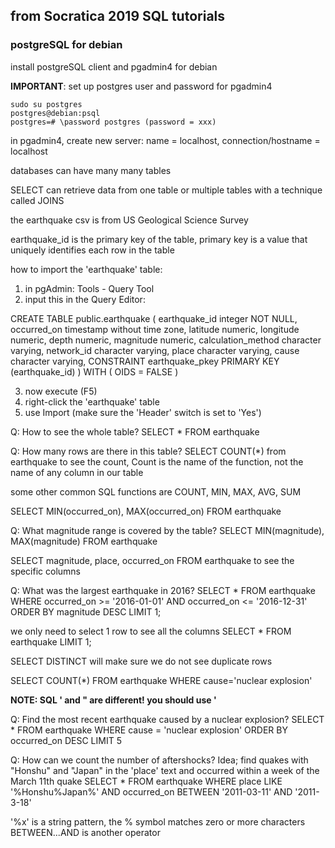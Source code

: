 ## from Socratica 2019 SQL tutorials

### postgreSQL for debian
install postgreSQL client and pgadmin4 for debian

**IMPORTANT**: set up postgres user and password for pgadmin4
```
sudo su postgres
postgres@debian:psql
postgres=# \password postgres (password = xxx)
```

in pgadmin4, create new server: name = localhost, connection/hostname = localhost

databases can have many many tables

SELECT can retrieve data from one table or multiple tables with a technique called JOINS

the earthquake csv is from US Geological Science Survey

earthquake_id is the primary key of the table, primary key is a value that uniquely identifies each row in the table

how to import the 'earthquake' table:

1. in pgAdmin: Tools - Query Tool
2. input this in the Query Editor:

CREATE TABLE public.earthquake
(
    earthquake_id integer NOT NULL,
    occurred_on timestamp without time zone,
    latitude numeric,
    longitude numeric,
    depth numeric,
    magnitude numeric,
    calculation_method character varying,
    network_id character varying,
    place character varying,
    cause character varying,
    CONSTRAINT earthquake_pkey PRIMARY KEY (earthquake_id)
)
WITH (
    OIDS = FALSE
)

3. now execute (F5)
4. right-click the 'earthquake' table
5. use Import (make sure the 'Header' switch is set to 'Yes')


Q: How to see the whole table?
SELECT * FROM earthquake

Q: How many rows are there in this table?
SELECT COUNT(*) from earthquake
to see the count, Count is the name of the function, not the name of any column in our table

some other common SQL functions are COUNT, MIN, MAX, AVG, SUM

SELECT MIN(occurred_on), MAX(occurred_on) FROM earthquake

Q: What magnitude range is covered by the table?
SELECT MIN(magnitude), MAX(magnitude) FROM earthquake

SELECT magnitude, place, occurred_on FROM earthquake to see the specific columns

Q: What was the largest earthquake in 2016?
SELECT *
FROM earthquake
WHERE occurred_on >= '2016-01-01' AND occurred_on <= '2016-12-31'
ORDER BY magnitude DESC
LIMIT 1;

we only need to select 1 row to see all the columns
SELECT * FROM earthquake LIMIT 1;

SELECT DISTINCT will make sure we do not see duplicate rows

SELECT COUNT(*) FROM earthquake WHERE cause='nuclear explosion'

**NOTE: SQL ' and " are different! you should use '**

Q: Find the most recent earthquake caused by a nuclear explosion?
SELECT * FROM earthquake WHERE cause = 'nuclear explosion' ORDER BY occurred_on DESC LIMIT 5

Q: How can we count the number of aftershocks?
Idea; find quakes with "Honshu" and "Japan" in the 'place' text and occurred within a week of the March 11th quake
SELECT * FROM earthquake WHERE place LIKE '%Honshu%Japan%'
AND occurred_on BETWEEN '2011-03-11' AND '2011-3-18'

'%x' is a string pattern, the % symbol matches zero or more characters
BETWEEN...AND is another operator
